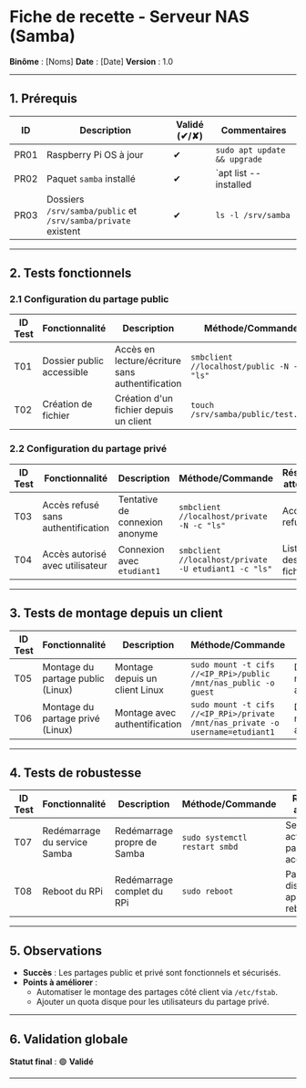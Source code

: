 # Fiche de recette - Serveur NAS (Samba)

**Binôme** : [Noms]
**Date** : [Date]
**Version** : 1.0

---
## 1. Prérequis
| **ID** | **Description**                          | **Validé (✔/✘)** | **Commentaires**          |
|--------|------------------------------------------|------------------|---------------------------|
| PR01   | Raspberry Pi OS à jour                  | ✔                | `sudo apt update && upgrade` |
| PR02   | Paquet `samba` installé                  | ✔                | `apt list --installed | grep samba` |
| PR03   | Dossiers `/srv/samba/public` et `/srv/samba/private` existent | ✔ | `ls -l /srv/samba` |

---
## 2. Tests fonctionnels

### 2.1 Configuration du partage public
| **ID Test** | **Fonctionnalité**               | **Description**                          | **Méthode/Commande**                     | **Résultat attendu**               | **Résultat obtenu** | **Statut** |
|-------------|-----------------------------------|------------------------------------------|------------------------------------------|------------------------------------|---------------------|------------|
| T01         | Dossier public accessible         | Accès en lecture/écriture sans authentification | `smbclient //localhost/public -N -c "ls"` | Liste des fichiers                | ✔                   | 🟢 OK      |
| T02         | Création de fichier               | Création d'un fichier depuis un client  | `touch /srv/samba/public/test.txt`        | Fichier créé                      | ✔                   | 🟢 OK      |

### 2.2 Configuration du partage privé
| **ID Test** | **Fonctionnalité**               | **Description**                          | **Méthode/Commande**                     | **Résultat attendu**               | **Résultat obtenu** | **Statut** |
|-------------|-----------------------------------|------------------------------------------|------------------------------------------|------------------------------------|---------------------|------------|
| T03         | Accès refusé sans authentification | Tentative de connexion anonyme          | `smbclient //localhost/private -N -c "ls"` | Accès refusé                       | ✔                   | 🟢 OK      |
| T04         | Accès autorisé avec utilisateur   | Connexion avec `etudiant1`               | `smbclient //localhost/private -U etudiant1 -c "ls"` | Liste des fichiers | ✔ | 🟢 OK |

---
## 3. Tests de montage depuis un client
| **ID Test** | **Fonctionnalité**               | **Description**                          | **Méthode/Commande**                     | **Résultat attendu**               | **Résultat obtenu** | **Statut** |
|-------------|-----------------------------------|------------------------------------------|------------------------------------------|------------------------------------|---------------------|------------|
| T05         | Montage du partage public (Linux) | Montage depuis un client Linux          | `sudo mount -t cifs //<IP_RPi>/public /mnt/nas_public -o guest` | Dossier monté, accessible | ✔ | 🟢 OK |
| T06         | Montage du partage privé (Linux)  | Montage avec authentification           | `sudo mount -t cifs //<IP_RPi>/private /mnt/nas_private -o username=etudiant1` | Dossier monté, accessible | ✔ | 🟢 OK |

---
## 4. Tests de robustesse
| **ID Test** | **Fonctionnalité**               | **Description**                          | **Méthode/Commande**                     | **Résultat attendu**               | **Résultat obtenu** | **Statut** |
|-------------|-----------------------------------|------------------------------------------|------------------------------------------|------------------------------------|---------------------|------------|
| T07         | Redémarrage du service Samba     | Redémarrage propre de Samba              | `sudo systemctl restart smbd`            | Service actif, partages accessibles | ✔ | 🟢 OK |
| T08         | Reboot du RPi                     | Redémarrage complet du RPi               | `sudo reboot`                            | Partages disponibles après reboot | ✔ | 🟢 OK |

---
## 5. Observations
- **Succès** : Les partages public et privé sont fonctionnels et sécurisés.
- **Points à améliorer** :
  - Automatiser le montage des partages côté client via `/etc/fstab`.
  - Ajouter un quota disque pour les utilisateurs du partage privé.

---
## 6. Validation globale
**Statut final** : 🟢 **Validé**

---
